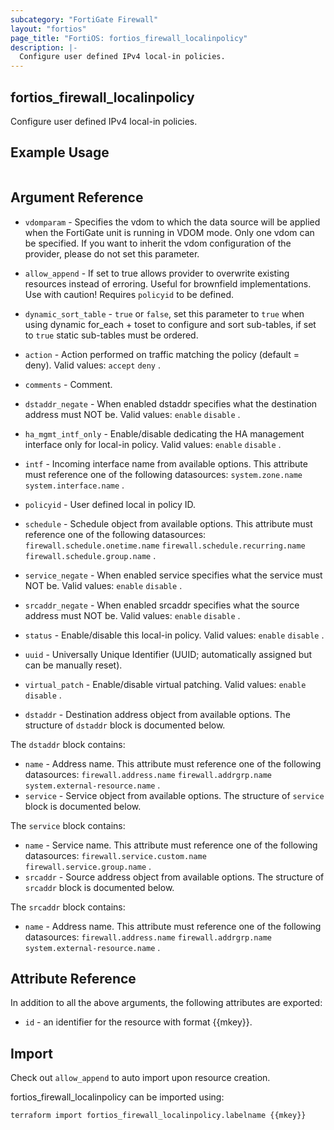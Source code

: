 ```yaml
---
subcategory: "FortiGate Firewall"
layout: "fortios"
page_title: "FortiOS: fortios_firewall_localinpolicy"
description: |-
  Configure user defined IPv4 local-in policies.
---
```


## fortios_firewall_localinpolicy
Configure user defined IPv4 local-in policies.

## Example Usage

```hcl

```

## Argument Reference
* `vdomparam` - Specifies the vdom to which the data source will be applied when the FortiGate unit is running in VDOM mode. Only one vdom can be specified. If you want to inherit the vdom configuration of the provider, please do not set this parameter.
* `allow_append` - If set to true allows provider to overwrite existing resources instead of erroring. Useful for brownfield implementations. Use with caution! Requires `policyid` to be defined.
* `dynamic_sort_table` - `true` or `false`, set this parameter to `true` when using dynamic for_each + toset to configure and sort sub-tables, if set to `true` static sub-tables must be ordered.

* `action` - Action performed on traffic matching the policy (default = deny). Valid values: `accept` `deny` .
* `comments` - Comment.
* `dstaddr_negate` - When enabled dstaddr specifies what the destination address must NOT be. Valid values: `enable` `disable` .
* `ha_mgmt_intf_only` - Enable/disable dedicating the HA management interface only for local-in policy. Valid values: `enable` `disable` .
* `intf` - Incoming interface name from available options. This attribute must reference one of the following datasources: `system.zone.name` `system.interface.name` .
* `policyid` - User defined local in policy ID.
* `schedule` - Schedule object from available options. This attribute must reference one of the following datasources: `firewall.schedule.onetime.name` `firewall.schedule.recurring.name` `firewall.schedule.group.name` .
* `service_negate` - When enabled service specifies what the service must NOT be. Valid values: `enable` `disable` .
* `srcaddr_negate` - When enabled srcaddr specifies what the source address must NOT be. Valid values: `enable` `disable` .
* `status` - Enable/disable this local-in policy. Valid values: `enable` `disable` .
* `uuid` - Universally Unique Identifier (UUID; automatically assigned but can be manually reset).
* `virtual_patch` - Enable/disable virtual patching. Valid values: `enable` `disable` .
* `dstaddr` - Destination address object from available options. The structure of `dstaddr` block is documented below.

The `dstaddr` block contains:

* `name` - Address name. This attribute must reference one of the following datasources: `firewall.address.name` `firewall.addrgrp.name` `system.external-resource.name` .
* `service` - Service object from available options. The structure of `service` block is documented below.

The `service` block contains:

* `name` - Service name. This attribute must reference one of the following datasources: `firewall.service.custom.name` `firewall.service.group.name` .
* `srcaddr` - Source address object from available options. The structure of `srcaddr` block is documented below.

The `srcaddr` block contains:

* `name` - Address name. This attribute must reference one of the following datasources: `firewall.address.name` `firewall.addrgrp.name` `system.external-resource.name` .

## Attribute Reference

In addition to all the above arguments, the following attributes are exported:
* `id` - an identifier for the resource with format {{mkey}}.

## Import

Check out `allow_append` to auto import upon resource creation.

fortios_firewall_localinpolicy can be imported using:
```sh
terraform import fortios_firewall_localinpolicy.labelname {{mkey}}
```
